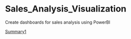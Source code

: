 # Sales_Analysis_Visualization
Create dashboards for sales analysis using PowerBI

[Summary1](Viz/Summary1.png)
